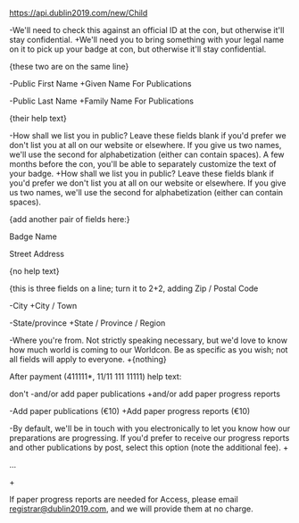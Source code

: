 https://api.dublin2019.com/new/Child


-We'll need to check this against an official ID at the con, but otherwise it'll stay confidential.
+We'll need you to bring something with your legal name on it to pick up your badge at con, but otherwise it'll stay confidential.


{these two are on the same line}

-Public First Name
+Given Name For Publications

-Public Last Name
+Family Name For Publications

{their help text}

-How shall we list you in public? Leave these fields blank if you'd prefer we don't list you at all on our website or elsewhere. If you give us two names, we'll use the second for alphabetization (either can contain spaces). A few months before the con, you'll be able to separately customize the text of your badge.
+How shall we list you in public? Leave these fields blank if you'd prefer we don't list you at all on our website or elsewhere. If you give us two names, we'll use the second for alphabetization (either can contain spaces).


{add another pair of fields here:}

Badge Name

Street Address

{no help text}



{this is three fields on a line; turn it to 2+2, adding Zip / Postal Code

-City
+City / Town

-State/province
+State / Province / Region



-Where you're from. Not strictly speaking necessary, but we'd love to know how much world is coming to our Worldcon. Be as specific as you wish; not all fields will apply to everyone.
+{nothing}








After payment (411111*, 11/11 111 11111)
help text:

don't 
-and/or add paper publications
+and/or add paper progress reports


-Add paper publications (€10)
+Add paper progress reports (€10)

-By default, we'll be in touch with you electronically to let you know how our preparations are progressing. If you'd prefer to receive our progress reports and other publications by post, select this option (note the additional fee).
+<p>...</p>
+<p>If paper progress reports are needed for Access, please email registrar@dublin2019.com, and we will provide them at no charge.</p>
